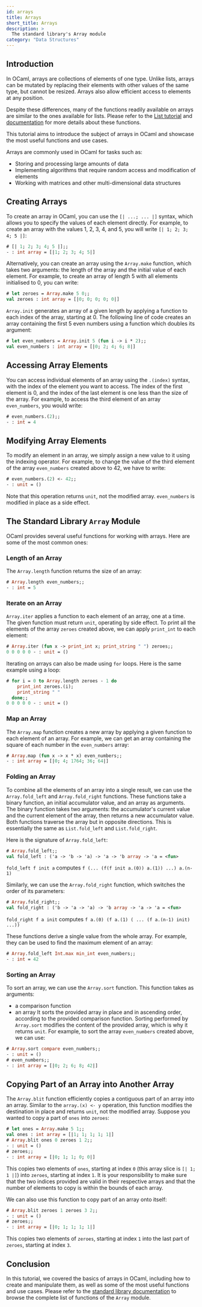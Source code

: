 ```yaml
---
id: arrays
title: Arrays
short_title: Arrays
description: >
  The standard library's Array module
category: "Data Structures"
---
```


## Introduction

In OCaml, arrays are collections of elements of one type. Unlike lists, arrays can be mutated by replacing their elements with other values of the same type, but cannot be resized. Arrays also allow efficient access to elements at any position.

Despite these differences, many of the functions readily available on arrays are similar to the ones available for lists. Please refer to the [List tutorial](https://ocaml.org/docs/lists) and [documentation](/api/List.html) for more details about these functions.

This tutorial aims to introduce the subject of arrays in OCaml and showcase the most useful functions and use cases.

Arrays are commonly used in OCaml for tasks such as:

- Storing and processing large amounts of data
- Implementing algorithms that require random access and modification of elements
- Working with matrices and other multi-dimensional data structures

## Creating Arrays

To create an array in OCaml, you can use the `[| ...; ... |]` syntax, which allows you to specify the values of each element directly. For example, to create an array with the values 1, 2, 3, 4, and 5, you will write `[| 1; 2; 3; 4; 5 |]`:

```ocaml
# [| 1; 2; 3; 4; 5 |];;
- : int array = [|1; 2; 3; 4; 5|]
```

Alternatively, you can create an array using the `Array.make` function, which takes two arguments: the length of the array and the initial value of each element. For example, to create an array of length 5 with all elements initialised to 0, you can write:

```ocaml
# let zeroes = Array.make 5 0;;
val zeroes : int array = [|0; 0; 0; 0; 0|]
```

`Array.init` generates an array of a given length by applying a function to each index of the array, starting at 0. The following line of code creates an array containing the first 5 even numbers using a function which doubles its argument:

```ocaml
# let even_numbers = Array.init 5 (fun i -> i * 2);;
val even_numbers : int array = [|0; 2; 4; 6; 8|]
```

## Accessing Array Elements

You can access individual elements of an array using the `.(index)` syntax, with the index of the element you want to access. The index of the first element is 0, and the index of the last element is one less than the size of the array.  For example, to access the third element of an array `even_numbers`, you would write:

```ocaml
# even_numbers.(2);;
- : int = 4
```

## Modifying Array Elements

To modify an element in an array, we simply assign a new value to it using the indexing operator. For example, to change the value of the third element of the array `even_numbers` created above to 42, we have to write:

```ocaml
# even_numbers.(2) <- 42;;
- : unit = ()
```

Note that this operation returns `unit`, not the modified array. `even_numbers` is modified in place as a side effect.

## The Standard Library `Array` Module

OCaml provides several useful functions for working with arrays. Here are some of the most common ones:

### Length of an Array

The `Array.length` function returns the size of an array:

```ocaml
# Array.length even_numbers;;
- : int = 5
```

### Iterate on an Array

`Array.iter` applies a function to each element of an array, one at a time. The given function must return `unit`, operating by side effect. To print all the elements of the array `zeroes` created above, we can apply `print_int` to each element:

```ocaml
# Array.iter (fun x -> print_int x; print_string " ") zeroes;;
0 0 0 0 0 - : unit = ()
```

Iterating on arrays can also be made using `for` loops. Here is the same example using a loop:

```ocaml
# for i = 0 to Array.length zeroes - 1 do
    print_int zeroes.(i);
    print_string " "
  done;;
0 0 0 0 0 - : unit = ()
```

### Map an Array

The `Array.map` function creates a new array by applying a given function to each element of an array. For example, we can get an array containing the square of each number in the `even_numbers` array:

```ocaml
# Array.map (fun x -> x * x) even_numbers;;
- : int array = [|0; 4; 1764; 36; 64|]
```

### Folding an Array

To combine all the elements of an array into a single result, we can use the `Array.fold_left` and `Array.fold_right` functions. These functions take a binary function, an initial accumulator value, and an array as arguments. The binary function takes two arguments: the accumulator's current value and the current element of the array, then returns a new accumulator value. Both functions traverse the array
 but in opposite directions. This is essentially the same as `List.fold_left` and `List.fold_right`.

Here is the signature of `Array.fold_left`:

```ocaml
# Array.fold_left;;
val fold_left : ('a -> 'b -> 'a) -> 'a -> 'b array -> 'a = <fun>
```

`fold_left f init a` computes `f (... (f(f init a.(0)) a.(1)) ...) a.(n-1)`

Similarly, we can use the `Array.fold_right` function, which switches the order of its parameters:

```ocaml
# Array.fold_right;;
val fold_right : ('b -> 'a -> 'a) -> 'b array -> 'a -> 'a = <fun>
```

`fold_right f a init` computes `f a.(0) (f a.(1) ( ... (f a.(n-1) init) ...))`

These functions derive a single value from the whole array. For example, they can be used to find the maximum element of an array:

```ocaml
# Array.fold_left Int.max min_int even_numbers;;
- : int = 42
```

### Sorting an Array

To sort an array, we can use the `Array.sort` function. This function takes as arguments:
- a comparison function
- an array
It sorts the provided array in place and in ascending order, according to the provided comparison function. Sorting performed by `Array.sort` modifies the content of the provided array, which is why it returns `unit`. For example, to sort the array `even_numbers` created above, we can use:

```ocaml
# Array.sort compare even_numbers;;
- : unit = ()
# even_numbers;;
- : int array = [|0; 2; 6; 8; 42|]
```

## Copying Part of an Array into Another Array

The `Array.blit` function efficiently copies a contiguous part of an array into an array. Similar to the `array.(x) <- y` operation, this function modifies the destination in place and returns `unit`, not the modified array. Suppose you wanted to copy a part of `ones` into `zeroes`:

```ocaml
# let ones = Array.make 5 1;;
val ones : int array = [|1; 1; 1; 1; 1|]
# Array.blit ones 0 zeroes 1 2;;
- : unit = ()
# zeroes;;
- : int array = [|0; 1; 1; 0; 0|]
```

This copies two elements of `ones`, starting at index `0` (this array slice is `[| 1; 1 |]`) into `zeroes`, starting at index `1`. It is your responsibility to make sure that the two indices provided are valid in their respective arrays and that the number of elements to copy is within the bounds of each array.

We can also use this function to copy part of an array onto itself:

```ocaml
# Array.blit zeroes 1 zeroes 3 2;;
- : unit = ()
# zeroes;;
- : int array = [|0; 1; 1; 1; 1|]
```

This copies two elements of `zeroes`, starting at index `1` into the last part of `zeroes`, starting at index `3`.

## Conclusion

In this tutorial, we covered the basics of arrays in OCaml, including how to create and manipulate them, as well as some of the most useful functions and use cases. Please refer to the [standard library documentation](/api/Array.html) to browse the complete list of functions of the `Array` module.
